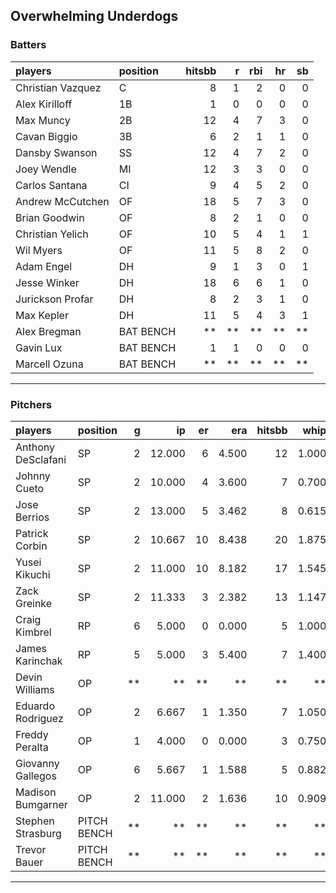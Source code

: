 ## Overwhelming Underdogs

### Batters

 
|players           |position  | hitsbb|  r| rbi| hr| sb| 
|:-----------------|:---------|------:|--:|---:|--:|--:| 
|Christian Vazquez |C         |      8|  1|   2|  0|  0| 
|Alex Kirilloff    |1B        |      1|  0|   0|  0|  0| 
|Max Muncy         |2B        |     12|  4|   7|  3|  0| 
|Cavan Biggio      |3B        |      6|  2|   1|  1|  0| 
|Dansby Swanson    |SS        |     12|  4|   7|  2|  0| 
|Joey Wendle       |MI        |     12|  3|   3|  0|  0| 
|Carlos Santana    |CI        |      9|  4|   5|  2|  0| 
|Andrew McCutchen  |OF        |     18|  5|   7|  3|  0| 
|Brian Goodwin     |OF        |      8|  2|   1|  0|  0| 
|Christian Yelich  |OF        |     10|  5|   4|  1|  1| 
|Wil Myers         |OF        |     11|  5|   8|  2|  0| 
|Adam Engel        |DH        |      9|  1|   3|  0|  1| 
|Jesse Winker      |DH        |     18|  6|   6|  1|  0| 
|Jurickson Profar  |DH        |      8|  2|   3|  1|  0| 
|Max Kepler        |DH        |     11|  5|   4|  3|  1| 
|Alex Bregman      |BAT BENCH |     **| **|  **| **| **| 
|Gavin Lux         |BAT BENCH |      1|  1|   0|  0|  0| 
|Marcell Ozuna     |BAT BENCH |     **| **|  **| **| **| 


* * *

### Pitchers

 
|players            |position    |  g|     ip| er|   era| hitsbb|  whip| so|  w| sv| 
|:------------------|:-----------|--:|------:|--:|-----:|------:|-----:|--:|--:|--:| 
|Anthony DeSclafani |SP          |  2| 12.000|  6| 4.500|     12| 1.000| 11|  0|  0| 
|Johnny Cueto       |SP          |  2| 10.000|  4| 3.600|      7| 0.700| 12|  0|  0| 
|Jose Berrios       |SP          |  2| 13.000|  5| 3.462|      8| 0.615| 12|  0|  0| 
|Patrick Corbin     |SP          |  2| 10.667| 10| 8.438|     20| 1.875|  7|  0|  0| 
|Yusei Kikuchi      |SP          |  2| 11.000| 10| 8.182|     17| 1.545| 19|  0|  0| 
|Zack Greinke       |SP          |  2| 11.333|  3| 2.382|     13| 1.147|  8|  2|  0| 
|Craig Kimbrel      |RP          |  6|  5.000|  0| 0.000|      5| 1.000| 10|  1|  3| 
|James Karinchak    |RP          |  5|  5.000|  3| 5.400|      7| 1.400|  1|  1|  2| 
|Devin Williams     |OP          | **|     **| **|    **|     **|    **| **| **| **| 
|Eduardo Rodriguez  |OP          |  2|  6.667|  1| 1.350|      7| 1.050|  9|  1|  0| 
|Freddy Peralta     |OP          |  1|  4.000|  0| 0.000|      3| 0.750|  5|  0|  0| 
|Giovanny Gallegos  |OP          |  6|  5.667|  1| 1.588|      5| 0.882|  7|  0|  0| 
|Madison Bumgarner  |OP          |  2| 11.000|  2| 1.636|     10| 0.909|  7|  0|  0| 
|Stephen Strasburg  |PITCH BENCH | **|     **| **|    **|     **|    **| **| **| **| 
|Trevor Bauer       |PITCH BENCH | **|     **| **|    **|     **|    **| **| **| **| 


* * *


